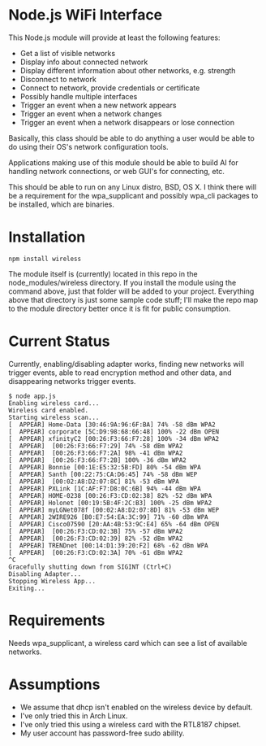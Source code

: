 Node.js WiFi Interface
===

This Node.js module will provide at least the following features:

* Get a list of visible networks
* Display info about connected network
* Display different information about other networks, e.g. strength
* Disconnect to network
* Connect to network, provide credentials or certificate
* Possibly handle multiple interfaces
* Trigger an event when a new network appears
* Trigger an event when a network changes
* Trigger an event when a network disappears or lose connection

Basically, this class should be able to do anything a user would be
able to do using their OS's network configuration tools.

Applications making use of this module should be able to build AI for
handling network connections, or web GUI's for connecting, etc.

This should be able to run on any Linux distro, BSD, OS X. I think there
will be a requirement for the wpa_supplicant and possibly wpa_cli packages
to be installed, which are binaries.

Installation
=

    npm install wireless

The module itself is (currently) located in this repo in the node_modules/wireless
directory. If you install the module using the command above, just that folder will
be added to your project. Everything above that directory is just some sample code
stuff; I'll make the repo map to the module directory better once it is fit for
public consumption.

Current Status
=

Currently, enabling/disabling adapter works, finding new networks will trigger events,
able to read encryption method and other data, and disappearing networks trigger events.

    $ node app.js 
    Enabling wireless card...
    Wireless card enabled.
    Starting wireless scan...
    [  APPEAR] Home-Data [30:46:9A:96:6F:BA] 74% -58 dBm WPA2
    [  APPEAR] corporate [5C:D9:98:68:66:48] 100% -22 dBm OPEN
    [  APPEAR] xfinityC2 [00:26:F3:66:F7:28] 100% -34 dBm WPA2
    [  APPEAR]  [00:26:F3:66:F7:29] 74% -58 dBm WPA2
    [  APPEAR]  [00:26:F3:66:F7:2A] 98% -41 dBm WPA2
    [  APPEAR]  [00:26:F3:66:F7:2B] 100% -36 dBm WPA2
    [  APPEAR] Bonnie [00:1E:E5:32:5B:FD] 80% -54 dBm WPA
    [  APPEAR] Santh [00:22:75:CA:D6:45] 74% -58 dBm WEP
    [  APPEAR]  [00:02:A8:D2:07:8C] 81% -53 dBm WPA
    [  APPEAR] PXLink [1C:AF:F7:D8:0C:6B] 94% -44 dBm WPA
    [  APPEAR] HOME-0238 [00:26:F3:CD:02:38] 82% -52 dBm WPA
    [  APPEAR] Holonet [00:19:5B:4F:2C:B3] 100% -25 dBm WPA2
    [  APPEAR] myLGNet078f [00:02:A8:D2:07:8D] 81% -53 dBm WEP
    [  APPEAR] 2WIRE926 [B0:E7:54:EA:3C:99] 71% -60 dBm WPA
    [  APPEAR] Cisco07590 [20:AA:4B:53:9C:E4] 65% -64 dBm OPEN
    [  APPEAR]  [00:26:F3:CD:02:3B] 75% -57 dBm WPA2
    [  APPEAR]  [00:26:F3:CD:02:39] 82% -52 dBm WPA2
    [  APPEAR] TRENDnet [00:14:D1:39:20:F2] 68% -62 dBm WPA
    [  APPEAR]  [00:26:F3:CD:02:3A] 70% -61 dBm WPA2
    ^C
    Gracefully shutting down from SIGINT (Ctrl+C)
    Disabling Adapter...
    Stopping Wireless App...
    Exiting...

Requirements
=

Needs wpa_supplicant, a wireless card which can see a list of available networks.

Assumptions
=

* We assume that dhcp isn't enabled on the wireless device by default.
* I've only tried this in Arch Linux.
* I've only tried this using a wireless card with the RTL8187 chipset.
* My user account has password-free sudo ability.
